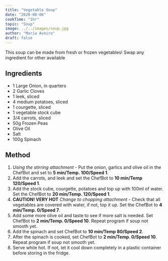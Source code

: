 ```yaml
---
title: "Vegetable Soup"
date: "2020-08-06"
cookTime: "1hr"
topic: "Soup"
image: ../../images/soup.jpg
author: "Maria Aveiro"
draft: false
---
```


This soup can be made from fresh or frozen vegetables!
Swap any ingredient for other available

## Ingredients

- 1 Large Onion, in quarters
- 2 Garlic Cloves
- 1 leek, sliced
- 4 medium potatoes, sliced
- 1 courgette, sliced
- 1 vegetable stock cube
- 3/4 carrots, sliced
- 50g Frozen Peas
- Olive Oil
- Salt
- 100g Spinach

## Method

1. _Using the stirring attachment_ - Put the onion, garlics and olive oil in the ChefBot and set to **5 min/Temp. 100/Speed 1**.
2. Add the carrots, and leek and set the ChefBot to **10 min/Temp 120/Speed 1**.
3. Add the stock cube, courgette, potatoes and top up with 100ml of water. Set the ChefBot to **20 min/Temp. 120/Speed 1**.
4. **CAUTION! VERY HOT** _Change to chopping attachment_ - Check that all vegetables are covered with water, if not, top it up. Set the ChefBot to **4 min/Temp. 0/Speed 7**.
5. Add some more olive oil and taste to see if more salt is needed. Set ChefBot to **2 min/Temp. 0/Speed 10**. Repeat program if soup not smooth yet.
6. Add the spinach and set ChefBot to **10 min/Temp 80/Speed 2**.
7. After the spinach is cooked, set ChefBot to **2 min/Temp. 0/Speed 10**. Repeat program if soup not smooth yet.
8. Serve while hot. If not, let it cool down completely in a plastic container before storing in the fridge.
